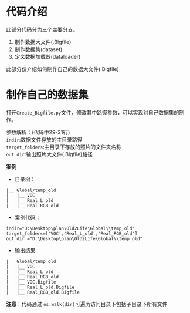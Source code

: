 # 代码介绍

此部分代码分为三个主要分支。
1. 制作数据大文件(.Bigfile)
2. 制作数据集(dataset)  
3. 定义数据加载器(dataloader)  

此部分仅介绍如何制作自己的数据大文件(.Bigfile)

# 制作自己的数据集
打开`Create_Bigfile.py`文件，修改其中路径参数，可以实现对自己数据集的制作。  

参数解析：(代码中29-31行)  
`indir`:数据文件存放的主目录路径  
`target_folders`:主目录下存放的照片的文件夹名称  
`out_dir`:输出照片大文件(.Bigfile)路径

**案例**  

- 目录树：
```
|__ Global/temp_old
|   |__ VOC
|   |__ Real_L_old
|   |__ Real_RGB_old
```

- 案例代码：  
```
indir="D:\Desktop\plan\Old2Life\Global\\temp_old"  
target_folders=['VOC','Real_L_old','Real_RGB_old']  
out_dir ="D:\Desktop\plan\Old2Life\Global\\temp_old"  
```

- 输出结果
```
|__ Global/temp_old
|   |__ VOC
|   |__ Real_L_old
|   |__ Real_RGB_old
|   |__ VOC.Bigfile
|   |__ Real_L_old.Bigfile
|   |__ Real_RGB_old.Bigfile
```

**注意**：代码通过 `os.walk(dir)`可遍历访问目录下包括子目录下所有文件
